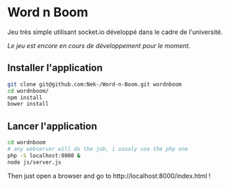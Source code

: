 Word n Boom
===========

Jeu très simple utilisant socket.io développé dans le cadre de l'université.

*Le jeu est encore en cours de développement pour le moment.*

Installer l'application
-----------------------

```bash
git clone git@github.com:Nek-/Word-n-Boom.git wordnboom
cd wordnboom/
npm install
bower install
```

Lancer l'application
--------------------

```bash
cd wordnboom
# any webserver will do the job, i usualy use the php one
php -S localhost:8000 &
node js/server.js
```

Then just open a browser and go to http://localhost:8000/index.html !